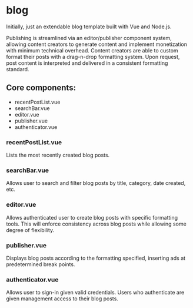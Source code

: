 # blog

Initially, just an extendable blog template built with Vue and Node.js.

Publishing is streamlined via an editor/publisher component system, allowing content creators to generate content and implement monetization with minimum technical overhead. Content creators are able to custom format their posts with a drag-n-drop formatting system. Upon request, post content is interpreted and delivered in a consistent formatting standard.

## Core components:
- recentPostList.vue
- searchBar.vue
- editor.vue
- publisher.vue
- authenticator.vue

### recentPostList.vue
Lists the most recently created blog posts.

### searchBar.vue
Allows user to search and filter blog posts by title, category, date created, etc.

### editor.vue
Allows authenticated user to create blog posts with specific formatting tools. This will enforce consistency across blog posts while allowing some degree of flexibility.

### publisher.vue
Displays blog posts according to the formatting specified, inserting ads at predetermined break points.

### authenticator.vue
Allows user to sign-in given valid credentials. Users who authenticate are given management access to their blog posts.
